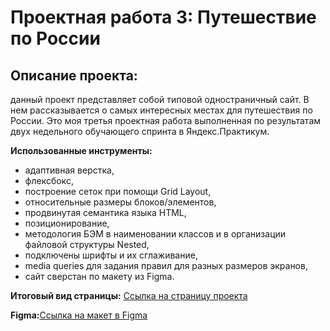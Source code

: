 # Прoектная работа 3: Путешествие по России

## Описание проекта:
данный проект представляет собой типовой одностраничный сайт. В нем рассказывается о самых интересных местах для путешествия по России. Это моя третья проектная работа выполненная по результатам двух недельного обучающего спринта в Яндекс.Практикум.

**Использованные инструменты:**
* адаптивная верстка,
* флексбокс,
* построение сеток при помощи Grid Layout,
* относительные размеры блоков/элементов,
* продвинутая семантика языка HTML,
* позиционирование,
* методология БЭМ в наименовании классов и в организации файловой структуры Nested,
* подключены шрифты и их сглаживание,
* media queries для задания правил для разных размеров экранов,
* сайт сверстан по макету из Figma.


**Итоговый вид страницы:**
[Ссылка на страницу проекта](https://aleksandra-shevchenko.github.io/russian-travel/index.html)


**Figma:**[Ссылка на макет в Figma](https://www.figma.com/file/OyRWEjU6wBwRe1hapzQoLx/Sprint-3%3A-Russia-%2F-desktop-%2B-mobile?node-id=28503%3A0)
